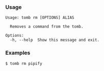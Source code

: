 ### Usage

```
Usage: tomb rm [OPTIONS] ALIAS

  Removes a command from the tomb.

Options:
  -h, --help  Show this message and exit.
```

### Examples

```
$ tomb rm pipify
```
